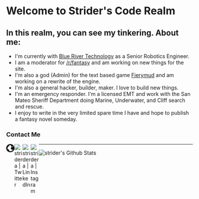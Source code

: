 # Welcome to Strider's Code Realm

## In this realm, you can see my tinkering. About me:

- I'm currently with [Blue River Technology](http://www.bluerivertechnology.com/) as a Senior Robotics Engineer.
- I am a moderator for [/r/fantasy](https://www.reddit.com/r/fantasy/) and am working on new things for the site.
- I'm also a god (Admin) for the text based game [Fierymud](https://www.fierymud.org) and am working on a rewrite of the engine.
- I'm also a general hacker, builder, maker. I love to build new things.
- I'm an emergency responder. I'm a licensed EMT and work with the San Mateo Sheriff Department doing Marine, Underwater, and Cliff search and rescue.
- I enjoy to write in the very limited spare time I have and hope to publish a fantasy novel someday.

### Contact Me

[<img align="left" alt="stridera.com" width="22px" src="https://raw.githubusercontent.com/iconic/open-iconic/master/svg/globe.svg" />][website]
[<img align="left" alt="stridera | Twitter" width="22px" src="https://cdn.jsdelivr.net/npm/simple-icons@v3/icons/twitter.svg" />][twitter]
[<img align="left" alt="stridera | LinkedIn" width="22px" src="https://cdn.jsdelivr.net/npm/simple-icons@v3/icons/linkedin.svg" />][linkedin]
[<img align="left" alt="stridera | Instagram" width="22px" src="https://cdn.jsdelivr.net/npm/simple-icons@v3/icons/instagram.svg" />][instagram]

---

<img align="left" alt="strider's Github Stats" src="https://github-readme-stats.vercel.app/api?username=stridera&show_icons=true&hide_border=true" />

[website]: https://stridera.com
[twitter]: https://twitter.com/stridera
[linkedin]: https://linkedin.com/in/stridera
[instagram]: https://instagram.com/utaboshi
